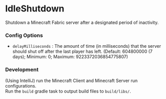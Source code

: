 
# IdleShutdown

Shutdown a Minecraft Fabric server after a designated period
of inactivity.

### Config Options

- `delayMilliseconds` : The amount of time (in milliseconds) 
that the server should shut off after the last player has left.
(Default: 604800000 (7 days); Minimum: 0; Maximum: 9223372036854775807)

### Development

(Using IntelliJ) run the Minecraft Client and Minecraft Server run configurations.  
Run the `build` gradle task to output build files to `build/libs/`.
